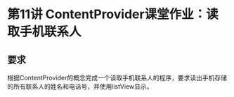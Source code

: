 # 第11讲 ContentProvider课堂作业：读取手机联系人
## 要求
根据ContentProvider的概念完成一个读取手机联系人的程序，要求读出手机存储的所有联系人的姓名和电话号，并使用listView显示。
